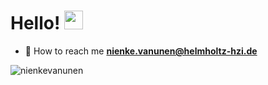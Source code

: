 <h1>Hello! <img src="https://raw.githubusercontent.com/MartinHeinz/MartinHeinz/master/wave.gif" width="30px"></h1>

- 🌷 How to reach me **nienke.vanunen@helmholtz-hzi.de**

<p>&nbsp;<img align="left" src="https://github-readme-stats.vercel.app/api?username=nienkevanunen&show_icons=true&locale=en&theme=cobalt" alt="nienkevanunen" /></p>
